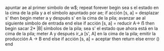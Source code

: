 apuntar ae al primer simbolo de w$; 
repeat forever begin
    sea s el estado en la cima de la pila y
        a el símbolo apuntado por ae;
    if acción [s, a] = desplazar s' then begin
        meter a y después s' en la cima de la pila;
        avanzar ae al siguiente simbolo de entrada
    end
    else if acción [s, a] = reducir A→ ẞ then begin 
        sacar 2* |B| símbolos de la pila;
        sea s' el estado que ahora está en la cima de la pila;
        meter A y después ir_a [s', A] en la cima de la pila; 
        emitir la producción A → B
    end
    else if acción [s, a] = aceptar then
        return
    else error ()
end